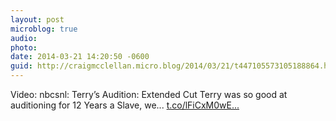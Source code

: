 ```yaml
---
layout: post
microblog: true
audio: 
photo: 
date: 2014-03-21 14:20:50 -0600
guid: http://craigmcclellan.micro.blog/2014/03/21/t447105573105188864.html
---
```

Video: nbcsnl: Terry’s Audition: Extended Cut Terry was so good at auditioning for 12 Years a Slave, we... [t.co/lFiCxM0wE...](http://t.co/lFiCxM0wEj)
